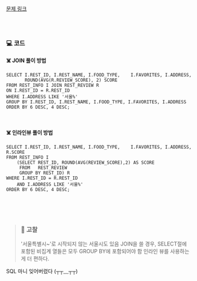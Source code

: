 <p><a href="https://school.programmers.co.kr/learn/courses/30/lessons/131118">문제 링크</a></p>
<br />
<br />

<h3 id="💻-코드">💻 코드</h3>
<h4 id="☠️-join-풀이-방법">☠️ JOIN 풀이 방법</h4>
<pre><code class="language-sql">SELECT I.REST_ID, I.REST_NAME, I.FOOD_TYPE,    I.FAVORITES, I.ADDRESS,    
       ROUND(AVG(R.REVIEW_SCORE), 2) SCORE
FROM REST_INFO I JOIN REST_REVIEW R
ON I.REST_ID = R.REST_ID 
WHERE I.ADDRESS LIKE '서울%' 
GROUP BY I.REST_ID, I.REST_NAME, I.FOOD_TYPE, I.FAVORITES, I.ADDRESS
ORDER BY 6 DESC, 4 DESC;</code></pre>
<br />

<h4 id="☠️-인라인뷰-풀이-방법">☠️ 인라인뷰 풀이 방법</h4>
<pre><code class="language-sql">SELECT I.REST_ID, I.REST_NAME, I.FOOD_TYPE,    I.FAVORITES, I.ADDRESS, R.SCORE
FROM REST_INFO I 
    (SELECT REST_ID, ROUND(AVG(REVIEW_SCORE),2) AS SCORE
     FROM   REST_REVIEW
     GROUP BY REST_ID) R
WHERE I.REST_ID = R.REST_ID
    AND I.ADDRESS LIKE '서울%' 
ORDER BY 6 DESC, 4 DESC;</code></pre>
<p><br /><br /><br /></p>
<blockquote>
<h3 id="🤨-고찰">🤨 고찰</h3>
<p>'서울특별시~'로 시작되지 않는 서울시도 있음
JOIN을 쓸 경우, SELECT절에 포함된 비집계 열들은 모두 GROUP BY에 포함되어야 함
인라인 뷰를 사용하는 게 더 편하다.</p>
</blockquote>
<p>SQL 마니 잊어버렸다 (┬┬﹏┬┬)</p>